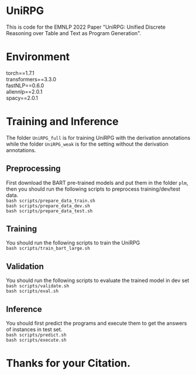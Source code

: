 # UniRPG

This is code for the EMNLP 2022 Paper "UniRPG: Unified Discrete Reasoning over Table and Text as Program Generation".

# Environment
torch==1.7.1</br>
transformers==3.3.0</br>
fastNLP==0.6.0</br>
allennlp==2.0.1</br>
spacy==2.0.1</br>

# Training and Inference
The folder ```UniRPG_full``` is for training UniRPG with the derivation annotations while the folder ```UniRPG_weak``` is for the setting without the derivation annotations.
## Preprocessing
First download the BART pre-trained models and put them in the folder ```plm```, then you should run the following scripts to preprocess training/dev/test data.</br>
```bash scripts/prepare_data_train.sh```</br>
```bash scripts/prepare_data_dev.sh```</br>
```bash scripts/prepare_data_test.sh```</br>
## Training
You should run the following scripts to train the UniRPG</br>
```bash scripts/train_bart_large.sh```
## Validation
You should run the following scripts to evaluate the trained model in dev set</br>
```bash scripts/validate.sh```</br>
```bash scripts/eval.sh```
## Inference
You should first predict the programs and execute them to get the answers of instances in test set.</br>
```bash scripts/predict.sh ```</br>
```bash scripts/execute.sh```</br>
# Thanks for your Citation.


